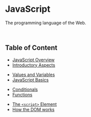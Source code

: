 # JavaScript

The programming language of the Web.

<br>

## Table of Content

- [JavaScript Overview](./js-overview.md)
- [Introductory Aspects](./introductory-aspects.md)

<div></div>

- [Values and Variables](./variables.md)
- [JavaScript Basics](./js-basics.md)

<div></div>

- [Conditionals](./conditionals.md)
- [Functions](./functions.md)

<div></div>

- [The `<script>` Element](./script-tag.md)
- [How the DOM works](./dom.md)

<div></div>

<br>
